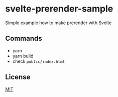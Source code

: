# svelte-prerender-sample

Simple example how to make prerender with Svelte

## Commands

- yarn
- yarn build
- check `public/index.html`

## License

[MIT](/LICENSE)
